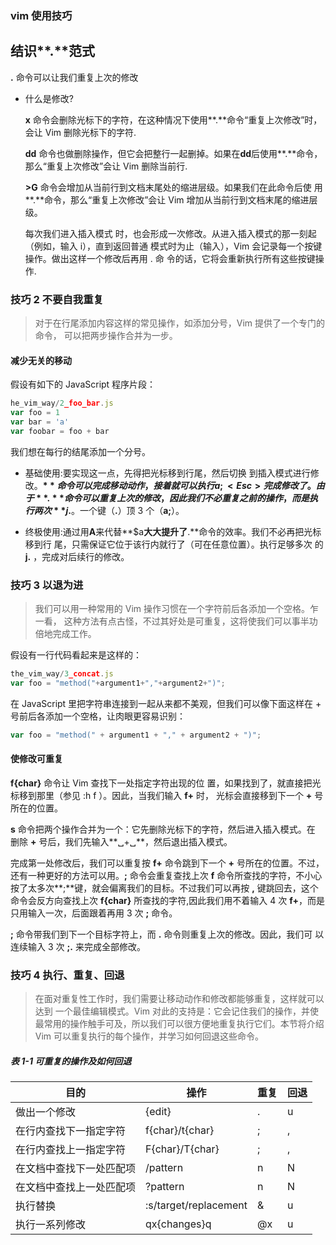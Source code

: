 ### vim 使用技巧

## 结识**.**范式

**.** 命令可以让我们重复上次的修改

- 什么是修改?

  **x** 命令会删除光标下的字符，在这种情况下使用**.**命令“重复上次修改”时， 会让 Vim 删除光标下的字符.

  **dd** 命令也做删除操作，但它会把整行一起删掉。如果在**dd**后使用**.**命令，那么“重复上次修改”会让 Vim 删除当前行.

  **>G** 命令会增加从当前行到文档末尾处的缩进层级。如果我们在此命令后使 用**.**命令，那么“重复上次修改”会让 Vim 增加从当前行到文档末尾的缩进层级。

  每次我们进入插入模式 时，也会形成一次修改。从进入插入模式的那一刻起（例如，输入 i），直到返回普通 模式时为止（输入<Esc>），Vim 会记录每一个按键操作。做出这样一个修改后再用 . 命 令的话，它将会重新执行所有这些按键操作.

### 技巧 2 不要自我重复

> 对于在行尾添加内容这样的常见操作，如添加分号，Vim 提供了一个专门的命令， 可以把两步操作合并为一步。

#### 减少无关的移动

假设有如下的 JavaScript 程序片段：

```js
he_vim_way/2_foo_bar.js
var foo = 1 
var bar = 'a' 
var foobar = foo + bar
```

我们想在每行的结尾添加一个分号。

* 基础使用:要实现这一点，先得把光标移到行尾，然后切换 到插入模式进行修改。**$** 命令可以完成移动动作，接着就可以执行 a;<Esc> 完成修改了。由于 **.** 命令可以重复上次的修改，因此我们不必重复之前的 操作，而是执行两次 **j$.**。一个键（**.**）顶 3 个（**a;<Esc>**）。

* 终极使用:通过用**A**来代替**$a**大大提升了**.**命令的效率。我们不必再把光标移到行 尾，只需保证它位于该行内就行了（可在任意位置）。执行足够多次 的 **j.** ，完成对后续行的修改。

### 技巧 3 以退为进

> 我们可以用一种常用的 Vim 操作习惯在一个字符前后各添加一个空格。乍一看， 这种方法有点古怪，不过其好处是可重复，这将使我们可以事半功倍地完成工作。

假设有一行代码看起来是这样的：

```js
the_vim_way/3_concat.js
var foo = "method("+argument1+","+argument2+")";
```

在 JavaScript 里把字符串连接到一起从来都不美观，但我们可以像下面这样在 + 号前后各添加一个空格，让肉眼更容易识别：

```js
var foo = "method(" + argument1 + "," + argument2 + ")";
```

#### 使修改可重复

**f{char}** 命令让 Vim 查找下一处指定字符出现的位 置，如果找到了，就直接把光标移到那里（参见 :h f ）。因此，当我们输入 **f+** 时， 光标会直接移到下一个 **+** 号所在的位置。

**s** 命令把两个操作合并为一个：它先删除光标下的字符，然后进入插入模式。在 删除 **+** 号后，我们先输入**␣+␣**，然后退出插入模式。

完成第一处修改后，我们可以重复按 **f+** 命令跳到下一个 **+** 号所在的位置。不过， 还有一种更好的方法可以用。**;** 命令会重复查找上次 **f** 命令所查找的字符，不小心按了太多次**;**键，就会偏离我们的目标。不过我们可以再按 **,** 键跳回去，这个命令会反方向查找上次 **f{char}** 所查找的字符,因此我们用不着输入 4 次 **f+**，而是只用输入一次，后面跟着再用 3 次 **;** 命令。

**;** 命令带我们到下一个目标字符上，而 **.** 命令则重复上次的修改。因此，我们可 以连续输入 3 次 **;.** 来完成全部修改。

### 技巧 4 执行、重复、回退

> 在面对重复性工作时，我们需要让移动动作和修改都能够重复，这样就可以达到 一个最佳编辑模式。Vim 对此的支持是：它会记住我们的操作，并使最常用的操作触手可及，所以我们可以很方便地重复执行它们。本节将介绍 Vim 可以重复执行的每个操作，并学习如何回退这些命令。
>

##### 表 1-1 可重复的操作及如何回退

| 目的                     | 操作                  | 重复 | 回退 |
| ------------------------ | --------------------- | ---- | ---- |
| 做出一个修改             | {edit}                | .    | u    |
| 在行内查找下一指定字符   | f{char}/t{char}       | ;    | ,    |
| 在行内查找上一指定字符   | F{char}/T{char}       | ;    | ,    |
| 在文档中查找下一处匹配项 | /pattern<CR>          | n    | N    |
| 在文档中查找上一处匹配项 | ?pattern<CR>          | n    | N    |
| 执行替换                 | :s/target/replacement | &    | u    |
| 执行一系列修改           | qx{changes}q          | @x   | u    |

